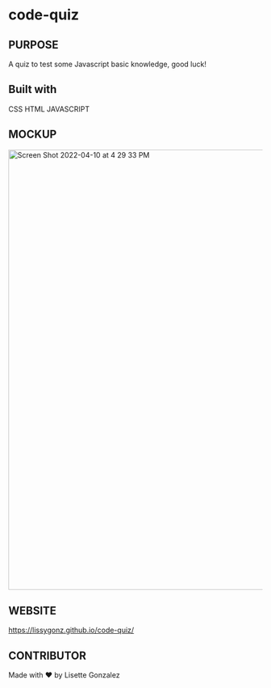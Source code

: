 # code-quiz

## PURPOSE
A quiz to test some Javascript basic knowledge, good luck!

## Built with

CSS
HTML
JAVASCRIPT

## MOCKUP
<img width="871" alt="Screen Shot 2022-04-10 at 4 29 33 PM" src="https://user-images.githubusercontent.com/99147859/162638563-eb35f217-5dd1-4297-90a7-40b3761659f5.png">

## WEBSITE
https://lissygonz.github.io/code-quiz/

## CONTRIBUTOR
Made with ❤️ by Lisette Gonzalez
